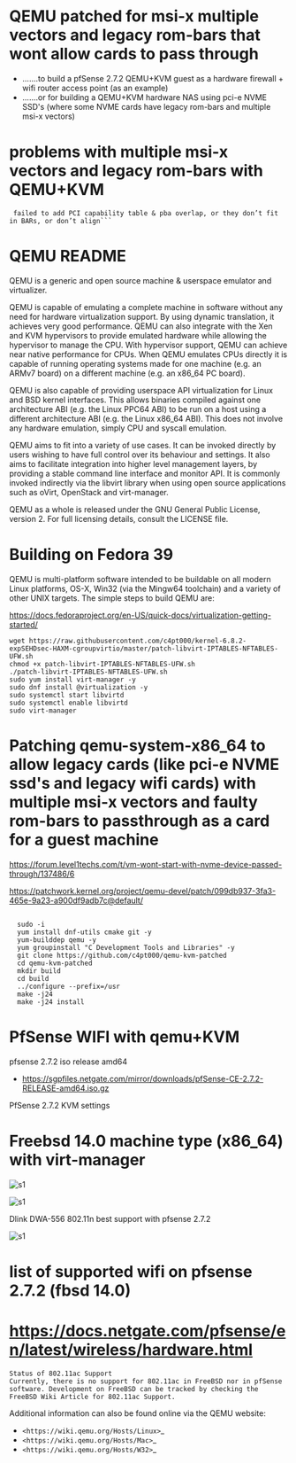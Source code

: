 
# QEMU patched for msi-x multiple vectors and legacy rom-bars that wont allow cards to pass through

* .......to build a pfSense 2.7.2 QEMU+KVM guest as a hardware firewall + wifi router access point (as an example)
* .......or for building a QEMU+KVM hardware NAS using pci-e NVME SSD's (where some NVME cards have legacy rom-bars and multiple msi-x vectors)

# problems with multiple msi-x vectors and legacy rom-bars with QEMU+KVM
```
 failed to add PCI capability table & pba overlap, or they don’t fit in BARs, or don’t align```
```
# QEMU README


QEMU is a generic and open source machine & userspace emulator and
virtualizer.

QEMU is capable of emulating a complete machine in software without any
need for hardware virtualization support. By using dynamic translation,
it achieves very good performance. QEMU can also integrate with the Xen
and KVM hypervisors to provide emulated hardware while allowing the
hypervisor to manage the CPU. With hypervisor support, QEMU can achieve
near native performance for CPUs. When QEMU emulates CPUs directly it is
capable of running operating systems made for one machine (e.g. an ARMv7
board) on a different machine (e.g. an x86_64 PC board).

QEMU is also capable of providing userspace API virtualization for Linux
and BSD kernel interfaces. This allows binaries compiled against one
architecture ABI (e.g. the Linux PPC64 ABI) to be run on a host using a
different architecture ABI (e.g. the Linux x86_64 ABI). This does not
involve any hardware emulation, simply CPU and syscall emulation.

QEMU aims to fit into a variety of use cases. It can be invoked directly
by users wishing to have full control over its behaviour and settings.
It also aims to facilitate integration into higher level management
layers, by providing a stable command line interface and monitor API.
It is commonly invoked indirectly via the libvirt library when using
open source applications such as oVirt, OpenStack and virt-manager.

QEMU as a whole is released under the GNU General Public License,
version 2. For full licensing details, consult the LICENSE file.





# Building on Fedora 39

QEMU is multi-platform software intended to be buildable on all modern
Linux platforms, OS-X, Win32 (via the Mingw64 toolchain) and a variety
of other UNIX targets. The simple steps to build QEMU are:


https://docs.fedoraproject.org/en-US/quick-docs/virtualization-getting-started/

```
wget https://raw.githubusercontent.com/c4pt000/kernel-6.8.2-expSEHDsec-HAXM-cgroupvirtio/master/patch-libvirt-IPTABLES-NFTABLES-UFW.sh
chmod +x patch-libvirt-IPTABLES-NFTABLES-UFW.sh
./patch-libvirt-IPTABLES-NFTABLES-UFW.sh
sudo yum install virt-manager -y
sudo dnf install @virtualization -y
sudo systemctl start libvirtd
sudo systemctl enable libvirtd
sudo virt-manager 
```

# Patching qemu-system-x86_64 to allow legacy cards (like pci-e NVME ssd's and legacy wifi cards) with multiple msi-x vectors and faulty rom-bars to passthrough as a card for a guest machine

https://forum.level1techs.com/t/vm-wont-start-with-nvme-device-passed-through/137486/6

https://patchwork.kernel.org/project/qemu-devel/patch/099db937-3fa3-465e-9a23-a900df9adb7c@default/

```

  sudo -i
  yum install dnf-utils cmake git -y
  yum-builddep qemu -y
  yum groupinstall "C Development Tools and Libraries" -y
  git clone https://github.com/c4pt000/qemu-kvm-patched
  cd qemu-kvm-patched
  mkdir build
  cd build
  ../configure --prefix=/usr
  make -j24
  make -j24 install
```

PfSense WIFI with qemu+KVM
==========================

pfsense 2.7.2 iso release amd64

* https://sgpfiles.netgate.com/mirror/downloads/pfSense-CE-2.7.2-RELEASE-amd64.iso.gz

PfSense 2.7.2 KVM settings

# Freebsd 14.0 machine type (x86_64) with virt-manager

![s1](https://github.com/c4pt000/qemu-kvm-patched/releases/download/pfsense-images/KVM-pfsense-2.7.2.png)

![s1](https://github.com/c4pt000/qemu-kvm-patched/releases/download/pfsense-images/qemu-pfsense.png)


Dlink DWA-556 802.11n best support with pfsense 2.7.2

 ![s1](https://github.com/c4pt000/qemu-kvm-patched/releases/download/pfsense-images/dwa-556.png)

# list of supported wifi on pfsense 2.7.2 (fbsd 14.0)      

# https://docs.netgate.com/pfsense/en/latest/wireless/hardware.html

```
Status of 802.11ac Support
Currently, there is no support for 802.11ac in FreeBSD nor in pfSense software. Development on FreeBSD can be tracked by checking the FreeBSD Wiki Article for 802.11ac Support.
```


Additional information can also be found online via the QEMU website:

* `<https://wiki.qemu.org/Hosts/Linux>`_
* `<https://wiki.qemu.org/Hosts/Mac>`_
* `<https://wiki.qemu.org/Hosts/W32>`_


